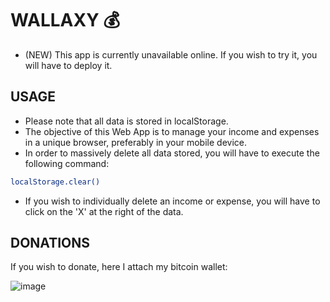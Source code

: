 # WALLAXY 💰
- (NEW) This app is currently unavailable online. If you wish to try it, you will have to deploy it.

## USAGE

- Please note that all data is stored in localStorage. 
- The objective of this Web App is to manage your income and expenses in a unique browser, preferably in your mobile device.
- In order to massively delete all data stored, you will have to execute the following command: 

```bash
localStorage.clear()
```

- If you wish to individually delete an income or expense, you will have to click on the 'X' at the right of the data.

## DONATIONS
If you wish to donate, here I attach my bitcoin wallet:

![image](https://user-images.githubusercontent.com/13205178/145390841-649e2917-4a0c-4aea-99e8-b4e4b229274f.png)
